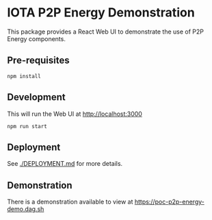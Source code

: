 # IOTA P2P Energy Demonstration

This package provides a React Web UI to demonstrate the use of P2P Energy components.

## Pre-requisites

```shell
npm install
```

## Development

This will run the Web UI at <http://localhost:3000>

```shell
npm run start
```

## Deployment

See [./DEPLOYMENT.md](./DEPLOYMENT.md) for more details.

## Demonstration

There is a demonstration available to view at <https://poc-p2p-energy-demo.dag.sh>
